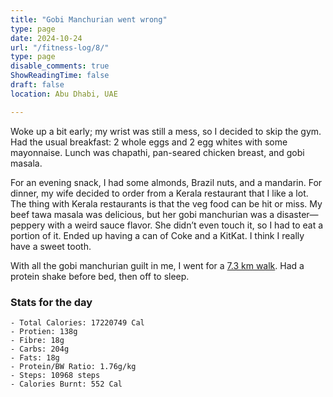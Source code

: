 ```yaml
---
title: "Gobi Manchurian went wrong"
type: page
date: 2024-10-24
url: "/fitness-log/8/"
type: page
disable_comments: true
ShowReadingTime: false
draft: false
location: Abu Dhabi, UAE

---
```


Woke up a bit early; my wrist was still a mess, so I decided to skip the gym. Had the usual breakfast: 2 whole eggs and 2 egg whites with some mayonnaise. Lunch was chapathi, pan-seared chicken breast, and gobi masala.

For an evening snack, I had some almonds, Brazil nuts, and a mandarin. For dinner, my wife decided to order from a Kerala restaurant that I like a lot. The thing with Kerala restaurants is that the veg food can be hit or miss. My beef tawa masala was delicious, but her gobi manchurian was a disaster—peppery with a weird sauce flavor. She didn’t even touch it, so I had to eat a portion of it. Ended up having a can of Coke and a KitKat. I think I really have a sweet tooth.

With all the gobi manchurian guilt in me, I went for a [7.3 km walk](https://www.strava.com/activities/12736620253). Had a protein shake before bed, then off to sleep.



### Stats for the day

```
- Total Calories: 17220749 Cal
- Protien: 138g
- Fibre: 18g
- Carbs: 204g
- Fats: 18g
- Protein/BW Ratio: 1.76g/kg
- Steps: 10968 steps
- Calories Burnt: 552 Cal

```






